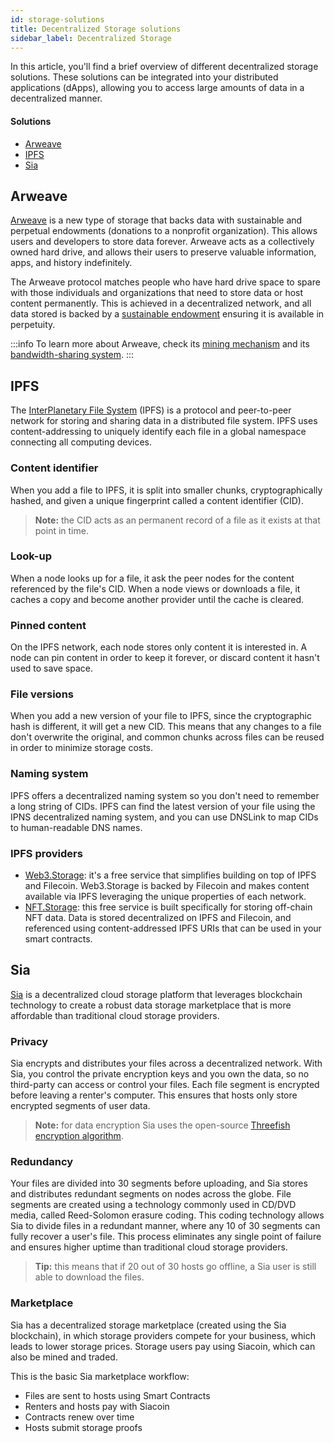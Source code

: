 ```yaml
---
id: storage-solutions
title: Decentralized Storage solutions
sidebar_label: Decentralized Storage
---
```


In this article, you'll find a brief overview of different decentralized storage solutions.
These solutions can be integrated into your distributed applications (dApps), allowing you to access large amounts of data in a decentralized manner.

#### Solutions

- [Arweave](#arweave)
- [IPFS](#ipfs)
- [Sia](#sia)

## Arweave

[Arweave](https://www.arweave.org/) is a new type of storage that backs data with sustainable and perpetual endowments
(donations to a nonprofit organization). This allows users and developers to store data forever.
Arweave acts as a collectively owned hard drive, and allows their users to preserve valuable information, apps, and history indefinitely.

The Arweave protocol matches people who have hard drive space to spare with those individuals and organizations that need to store data or host content permanently. This is achieved in a decentralized network, and all data stored is backed by a [sustainable endowment](https://arwiki.wiki/#/en/storage-endowment) ensuring it is available in perpetuity.

:::info
To learn more about Arweave, check its [mining mechanism](https://arwiki.wiki/#/en/arweave-mining) and its [bandwidth-sharing system](https://arwiki.wiki/#/en/karma). 
:::

## IPFS

The [InterPlanetary File System](https://ipfs.io/) (IPFS) is a protocol and peer-to-peer network for storing and sharing data in a distributed file system. IPFS uses content-addressing to uniquely identify each file in a global namespace connecting all computing devices.

### Content identifier

When you add a file to IPFS, it is split into smaller chunks, cryptographically hashed, and given a unique fingerprint called a content identifier (CID). 

> **Note:** the CID acts as an permanent record of a file as it exists at that point in time.

### Look-up

When a node looks up for a file, it ask the peer nodes for the content referenced by the file's CID. When a node views or downloads a file, it caches a copy and become another provider until the cache is cleared. 

### Pinned content

On the IPFS network, each node stores only content it is interested in.
A node can pin content in order to keep it forever, or discard content it hasn't used to save space.

### File versions

When you add a new version of your file to IPFS, since the cryptographic hash is different, it will get a new CID.
This means that any changes to a file don't overwrite the original, and common chunks across files can be reused in order to minimize storage costs.

### Naming system

IPFS offers a decentralized naming system so you don't need to remember a long string of CIDs.
IPFS can find the latest version of your file using the IPNS decentralized naming system, and you can use DNSLink to map CIDs to human-readable DNS names.

### IPFS providers

- [Web3.Storage](https://web3.storage/): it's a free service that simplifies building on top of IPFS and Filecoin. Web3.Storage is backed by Filecoin and makes content available via IPFS leveraging the unique properties of each network.
- [NFT.Storage](https://nft.storage/): this free service is built specifically for storing off-chain NFT data. Data is stored decentralized on IPFS and Filecoin, and referenced using content-addressed IPFS URIs that can be used in your smart contracts.

## Sia

[Sia](https://sia.tech/) is a decentralized cloud storage platform that leverages blockchain technology to create a robust data storage marketplace that is more affordable than traditional cloud storage providers.

### Privacy

Sia encrypts and distributes your files across a decentralized network. With Sia, you control the private encryption keys and you own the data, so no third-party can access or control your files.
Each file segment is encrypted before leaving a renter's computer. This ensures that hosts only store encrypted segments of user data. 

> **Note:** for data encryption Sia uses the open-source [Threefish encryption algorithm](https://en.wikipedia.org/wiki/threefish).

### Redundancy

Your files are divided into 30 segments before uploading, and Sia stores and distributes redundant segments on nodes across the globe. File segments are created using a technology commonly used in CD/DVD media, called Reed-Solomon erasure coding. This coding technology allows Sia to divide files in a redundant manner, where any 10 of 30 segments can fully recover a user's file.
This process eliminates any single point of failure and ensures higher uptime than traditional cloud storage providers.

> **Tip:** this means that if 20 out of 30 hosts go offline, a Sia user is still able to download the files.

### Marketplace

Sia has a decentralized storage marketplace (created using the Sia blockchain), in which storage providers compete for your business, which leads to lower storage prices. Storage users pay using Siacoin, which can also be mined and traded.

This is the basic Sia marketplace workflow:

- Files are sent to hosts using Smart Contracts
- Renters and hosts pay with Siacoin
- Contracts renew over time
- Hosts submit storage proofs
